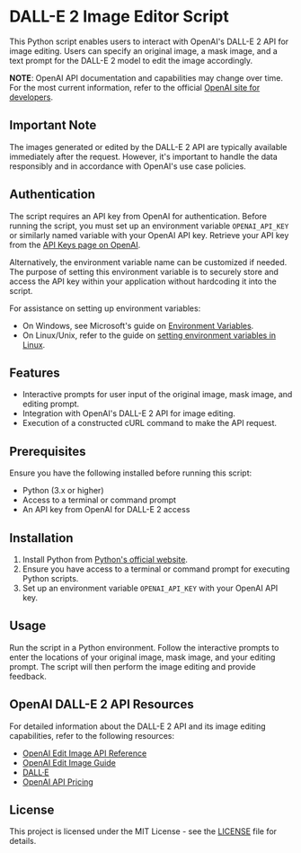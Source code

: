 # DALL-E 2 Image Editor Script

This Python script enables users to interact with OpenAI's DALL-E 2 API for image editing. Users can specify an original image, a mask image, and a text prompt for the DALL-E 2 model to edit the image accordingly.

**NOTE**: OpenAI API documentation and capabilities may change over time. For the most current information, refer to the official [OpenAI site for developers](https://platform.openai.com/docs/guides/images/introduction).

## Important Note
The images generated or edited by the DALL-E 2 API are typically available immediately after the request. However, it's important to handle the data responsibly and in accordance with OpenAI's use case policies.

## Authentication
The script requires an API key from OpenAI for authentication. Before running the script, you must set up an environment variable `OPENAI_API_KEY` or similarly named variable with your OpenAI API key. Retrieve your API key from the [API Keys page on OpenAI](https://platform.openai.com/account/api-keys). 

Alternatively, the environment variable name can be customized if needed. The purpose of setting this environment variable is to securely store and access the API key within your application without hardcoding it into the script.

For assistance on setting up environment variables:
- On Windows, see Microsoft's guide on [Environment Variables](https://learn.microsoft.com/en-us/windows/win32/procthread/environment-variables).
- On Linux/Unix, refer to the guide on [setting environment variables in Linux](https://linuxize.com/post/how-to-set-and-list-environment-variables-in-linux/).

## Features

- Interactive prompts for user input of the original image, mask image, and editing prompt.
- Integration with OpenAI's DALL-E 2 API for image editing.
- Execution of a constructed cURL command to make the API request.

## Prerequisites

Ensure you have the following installed before running this script:

- Python (3.x or higher)
- Access to a terminal or command prompt
- An API key from OpenAI for DALL-E 2 access

## Installation

1. Install Python from [Python's official website](https://www.python.org/downloads/).
2. Ensure you have access to a terminal or command prompt for executing Python scripts.
3. Set up an environment variable `OPENAI_API_KEY` with your OpenAI API key.

## Usage

Run the script in a Python environment. Follow the interactive prompts to enter the locations of your original image, mask image, and your editing prompt. The script will then perform the image editing and provide feedback.

## OpenAI DALL-E 2 API Resources

For detailed information about the DALL-E 2 API and its image editing capabilities, refer to the following resources:

- [OpenAI Edit Image API Reference](https://platform.openai.com/docs/api-reference/images/createEdit)
- [OpenAI Edit Image Guide](https://platform.openai.com/docs/guides/images/edits-dall-e-2-only)
- [DALL·E](https://labs.openai.com/)
- [OpenAI API Pricing](https://openai.com/api/pricing)

## License

This project is licensed under the MIT License - see the [LICENSE](LICENSE) file for details.
